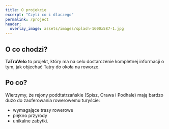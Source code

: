 ```yaml
---
title: O projekcie
excerpt: "Czyli co i dlaczego"
permalink: /project
header:
  overlay_image: assets/images/splash-1600x587-1.jpg
---
```


## O co chodzi?

**TaTraVelo** to projekt, który ma
na celu dostarczenie kompletnej informacji o tym, jak objechać Tatry do okoła
na roworze.

## Po co?

Wierzymy, że rejony poddtatrzańskie (Spisz, Orawa i Podhale) mają bardzo dużo
do zaoferowania rowerowemu turyście:

* wymagające trasy rowerowe
* piękno przyrody
* unikalne zabytki.
